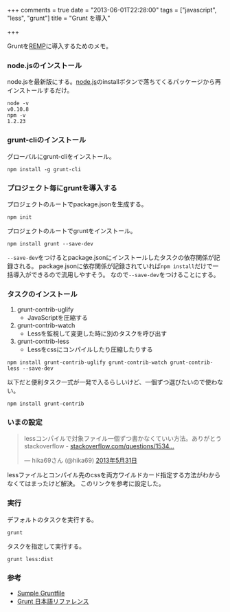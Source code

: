 +++
comments = true
date = "2013-06-01T22:28:00"
tags = ["javascript", "less", "grunt"]
title = "Grunt を導入"

+++

Gruntを[REMP](http://www.remp.jp/hello)に導入するためのメモ。

<!--more-->

### node.jsのインストール

node.jsを最新版にする。[node.js](http://nodejs.org/)のinstallボタンで落ちてくるパッケージから再インストールするだけ。

```
node -v
v0.10.8
npm -v
1.2.23
```

### grunt-cliのインストール

グローバルにgrunt-cliをインストール。

```
npm install -g grunt-cli
```

### プロジェクト毎にgruntを導入する

プロジェクトのルートでpackage.jsonを生成する。

```
npm init
```

プロジェクトのルートでgruntをインストール。

```
npm install grunt --save-dev
```

`--save-dev`をつけるとpackage.jsonにインストールしたタスクの依存関係が記録される。
package.jsonに依存関係が記録されていれば`npm install`だけで一括導入ができるので流用しやすそう。
なので`--save-dev`をつけることにする。

### タスクのインストール

1. grunt-contrib-uglify
    - JavaScriptを圧縮する
1. grunt-contrib-watch
    - Lessを監視して変更した時に別のタスクを呼び出す
1. grunt-contrib-less
    - Lessをcssにコンパイルしたり圧縮したりする

```
npm install grunt-contrib-uglify grunt-contrib-watch grunt-contrib-less --save-dev
```

以下だと便利タスク一式が一発で入るらしいけど、一個ずつ選びたいので使わない。

```
npm install grunt-contrib
```

### いまの設定

<script src="https://gist.github.com/hikarock/5690366.js"></script>

<blockquote class="twitter-tweet" lang="ja"><p>lessコンパイルで対象ファイル一個ずつ書かなくていい方法。ありがとうstackoverflow - <a href="http://t.co/GRA670cij9" title="http://stackoverflow.com/questions/15344584/grunt-0-4-less-task-how-to-not-concatenate-destination-files">stackoverflow.com/questions/1534…</a></p>&mdash; hika69さん (@hika69) <a href="https://twitter.com/hika69/status/340436916019286017">2013年5月31日</a></blockquote>
<script async src="//platform.twitter.com/widgets.js" charset="utf-8"></script>

lessファイルとコンパイル先のcssを両方ワイルドカード指定する方法がわからなくてはまったけど解決。
このリンクを参考に設定した。

### 実行

デフォルトのタスクを実行する。

```
grunt
```

タスクを指定して実行する。

```
grunt less:dist
```

### 参考

- [Sumple Gruntfile](http://gruntjs.com/sample-gruntfile)
- [Grunt 日本語リファレンス](http://js.studio-kingdom.com/grunt)

